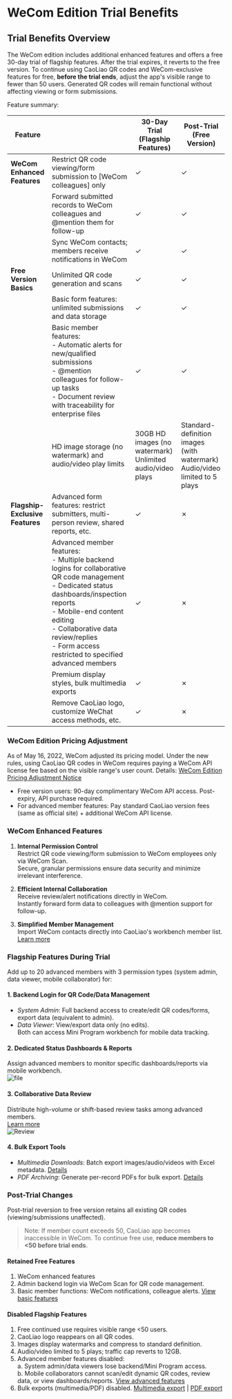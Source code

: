 # WeCom Edition Trial Benefits

## Trial Benefits Overview

The WeCom edition includes additional enhanced features and offers a free 30-day trial of flagship features. After the trial expires, it reverts to the free version. To continue using CaoLiao QR codes and WeCom-exclusive features for free, **before the trial ends**, adjust the app's visible range to fewer than 50 users. Generated QR codes will remain functional without affecting viewing or form submissions.

Feature summary:

| Feature | | 30-Day Trial<br>(Flagship Features) | Post-Trial<br>(Free Version) |
|---|---|---|---|
| **WeCom Enhanced Features** | Restrict QR code viewing/form submission to [WeCom colleagues] only | ✓ | ✓ |
| | Forward submitted records to WeCom colleagues and @mention them for follow-up | ✓ | ✓ |
| | Sync WeCom contacts; members receive notifications in WeCom | ✓ | ✓ |
| **Free Version Basics** | Unlimited QR code generation and scans | ✓ | ✓ |
| | Basic form features: unlimited submissions and data storage | ✓ | ✓ |
| | Basic member features:<br>- Automatic alerts for new/qualified submissions<br>- @mention colleagues for follow-up tasks<br>- Document review with traceability for enterprise files | ✓ | ✓ |
| | HD image storage (no watermark) and audio/video play limits | 30GB HD images (no watermark)<br>Unlimited audio/video plays | Standard-definition images (with watermark)<br>Audio/video limited to 5 plays |
| **Flagship-Exclusive Features** | Advanced form features: restrict submitters, multi-person review, shared reports, etc. | ✓ | ✗ |
| | Advanced member features:<br>- Multiple backend logins for collaborative QR code management<br>- Dedicated status dashboards/inspection reports<br>- Mobile-end content editing<br>- Collaborative data review/replies<br>- Form access restricted to specified advanced members | ✓ | ✗ |
| | Premium display styles, bulk multimedia exports | ✓ | ✗ |
| | Remove CaoLiao logo, customize WeChat access methods, etc. | ✓ | ✗ |

### WeCom Edition Pricing Adjustment

As of May 16, 2022, WeCom adjusted its pricing model. Under the new rules, using CaoLiao QR codes in WeCom requires paying a WeCom API license fee based on the visible range's user count. Details: [WeCom Edition Pricing Adjustment Notice](https://cli.im/help/76366)

- Free version users: 90-day complimentary WeCom API access. Post-expiry, API purchase required.
- For advanced member features: Pay standard CaoLiao version fees (same as official site) + additional WeCom API license.

### WeCom Enhanced Features

1. **Internal Permission Control**  
   Restrict QR code viewing/form submission to WeCom employees only via WeCom Scan.  
   Secure, granular permissions ensure data security and minimize irrelevant interference.

2. **Efficient Internal Collaboration**  
   Receive review/alert notifications directly in WeCom.  
   Instantly forward form data to colleagues with @mention support for follow-up.

3. **Simplified Member Management**  
   Import WeCom contacts directly into CaoLiao's workbench member list.  
   [Learn more](https://cli.im/wxwork/index)

### Flagship Features During Trial

Add up to 20 advanced members with 3 permission types (system admin, data viewer, mobile collaborator) for:

#### 1. **Backend Login for QR Code/Data Management**  
   - *System Admin*: Full backend access to create/edit QR codes/forms, export data (equivalent to admin).  
   - *Data Viewer*: View/export data only (no edits).  
   Both can access Mini Program workbench for mobile data tracking.

#### 2. **Dedicated Status Dashboards & Reports**  
   Assign advanced members to monitor specific dashboards/reports via mobile workbench.  
   ![file](//blogcdnimg.clewm.net/2021/12/image-1640248313260_16402483135790.png?x-oss-process=image/auto-orient,1/quality,q_50/format,jpg)

#### 3. **Collaborative Data Review**  
   Distribute high-volume or shift-based review tasks among advanced members.  
   [Learn more](https://cli.im/help/49075)  
   ![Review](//blogcdnimg.clewm.net/2021/12/image-1639661871192_16396618715040.png?x-oss-process=image/auto-orient,1/quality,q_50/format,jpg)

#### 4. **Bulk Export Tools**  
   - *Multimedia Downloads*: Batch export images/audio/videos with Excel metadata. [Details](https://cli.im/help/59410)  
   - *PDF Archiving*: Generate per-record PDFs for bulk export. [Details](https://cli.im/help/62981)  

### Post-Trial Changes

Post-trial reversion to free version retains all existing QR codes (viewing/submissions unaffected).

> Note: If member count exceeds 50, CaoLiao app becomes inaccessible in WeCom. To continue free use, **reduce members to <50 before trial ends**.

#### Retained Free Features  
1. WeCom enhanced features  
2. Admin backend login via WeCom Scan for QR code management.  
3. Basic member functions: WeCom notifications, colleague alerts. [View basic features](https://cli.im/help/66672#1)  

#### Disabled Flagship Features  
1. Free continued use requires visible range <50 users.  
2. CaoLiao logo reappears on all QR codes.  
3. Images display watermarks and compress to standard definition.  
4. Audio/video limited to 5 plays; traffic cap reverts to 12GB.  
5. Advanced member features disabled:  
   a. System admin/data viewers lose backend/Mini Program access.  
   b. Mobile collaborators cannot scan/edit dynamic QR codes, review data, or view dashboards/reports. [View advanced features](https://cli.im/help/66672#2)  
6. Bulk exports (multimedia/PDF) disabled. [Multimedia export](https://cli.im/help/59410) | [PDF export](https://cli.im/help/62981)